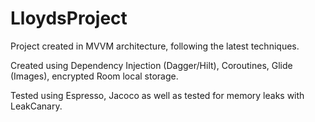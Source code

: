 # LloydsProject

Project created in MVVM architecture, following the latest techniques.

Created using Dependency Injection (Dagger/Hilt), Coroutines, Glide (Images), encrypted Room local storage.

Tested using Espresso, Jacoco as well as tested for memory leaks with LeakCanary.

